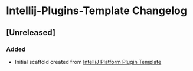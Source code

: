 <!-- Keep a Changelog guide -> https://keepachangelog.com -->

# Intellij-Plugins-Template Changelog

## [Unreleased]
### Added
- Initial scaffold created from [IntelliJ Platform Plugin Template](https://github.com/JetBrains/intellij-platform-plugin-template)
